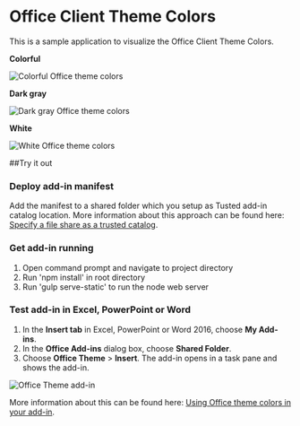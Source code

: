 # Office Client Theme Colors
This is a sample application to visualize the Office Client Theme Colors.

**Colorful**

![Colorful Office theme colors](http://az738237.vo.msecnd.net/wp-content/uploads/2016/01/010716_1158_UsingOffice2.png)

**Dark gray**

![Dark gray Office theme colors](http://az738237.vo.msecnd.net/wp-content/uploads/2016/01/010716_1158_UsingOffice3.png)

**White**

![White Office theme colors](http://az738237.vo.msecnd.net/wp-content/uploads/2016/01/010716_1158_UsingOffice4.png)

##Try it out
### Deploy add-in manifest
Add the manifest to a shared folder which you setup as Tusted add-in catalog location. More information about this approach can be found here: [Specify a file share as a trusted catalog](https://msdn.microsoft.com/en-us/library/office/fp123503.aspx).

### Get add-in running
1. Open command prompt and navigate to project directory
2. Run 'npm install' in root directory
3. Run 'gulp serve-static' to run the node web server

### Test add-in in Excel, PowerPoint or Word

 1. In the **Insert tab** in Excel, PowerPoint or Word 2016, choose **My Add-ins**.
 2. In the **Office Add-ins** dialog box, choose **Shared Folder**.
 3. Choose **Office Theme** > **Insert**. The add-in opens in a task pane and shows the add-in.

![Office Theme add-in](http://az738237.vo.msecnd.net/wp-content/uploads/2016/01/snip_20160107111646.png)

More information about this can be found here: [Using Office theme colors in your add-in](http://www.eliostruyf.com/using-office-theme-colors-add/).